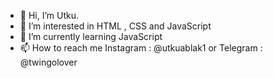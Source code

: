 - 👋 Hi, I’m Utku.
- 👀 I’m interested in HTML , CSS and JavaScript
- 🌱 I’m currently learning JavaScript
- 📫 How to reach me Instagram : @utkuablak1 or Telegram : @twingolover
